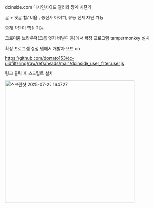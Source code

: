 dcinside.com 디시인사이드  갤러리 깡계 차단기

글 + 댓글 합/ 비율 , 통신사 아이피, 유동 전체 차단 가능

깡계 차단이 핵심 기능

크로미움 브라우저(크롬 엣지 비발디 등)에서 확장 프로그램 tampermonkey 설치

확장 프로그램 설정 탭에서 개발자 모드 on

https://github.com/domato153/dc-uidfiltering/raw/refs/heads/main/dcinside_user_filter.user.js

링크 클릭 후 스크립트 설치 


<img width="425" height="403" alt="스크린샷 2025-07-22 164727" src="https://github.com/user-attachments/assets/1aa3a3f1-34f8-49d2-962d-0d77002f8159" />
